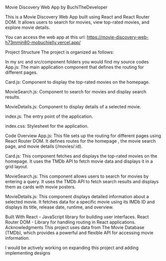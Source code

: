 Movie Discovery Web App by BuchiTheDeveloper

This is a Movie Discovery Web App built using React and React Router DOM. It allows users to search for movies, view top-rated movies, and explore movie details.

You can access the web app at this url: https://movie-discovery-web-h73mmjn80-mobuchielly.vercel.app/

Project Structure
The project is organized as follows:

In my src and src/component folders you would find my source codes
App.js: The main application component that defines the routing for different pages.

Card.js: Component to display the top-rated movies on the homepage.

MovieSearch.js: Component to search for movies and display search results.

MovieDetails.js: Component to display details of a selected movie.

index.js: The entry point of the application.

index.css: Stylesheet for the application.

Code Overview
App.js: This file sets up the routing for different pages using React Router DOM. It defines routes for the homepage , the movie search page, and movie details (/movies/:id).

Card.js: This component fetches and displays the top-rated movies on the homepage. It uses the TMDb API to fetch movie data and displays it in a grid layout.

MovieSearch.js: This component allows users to search for movies by entering a query. It uses the TMDb API to fetch search results and displays them as cards with movie posters.

MovieDetails.js: This component displays detailed information about a selected movie. It fetches data for a specific movie using its IMDb ID and displays its title, release date, runtime, and overview.

Built With
React - JavaScript library for building user interfaces.
React Router DOM - Library for handling routing in React applications.
Acknowledgments
This project uses data from The Movie Database (TMDb), which provides a powerful and flexible API for accessing movie information.

I would be actively working on expanding this project and adding implementing designs
